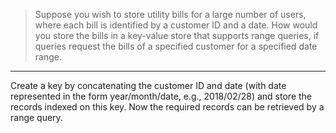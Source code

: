 > Suppose you wish to store utility bills for a large number of users, where 
> each bill is identified by a customer ID and a date. How would you store the 
> bills in a key-value store that supports range queries, if queries request the bills 
> of a specified customer for a specified date range. 

--------------------------------

Create a key by concatenating the customer ID and date (with date represented
in the form year/month/date, e.g., 2018/02/28) and store the records indexed 
on this key. Now the required records can be retrieved by a range query. 